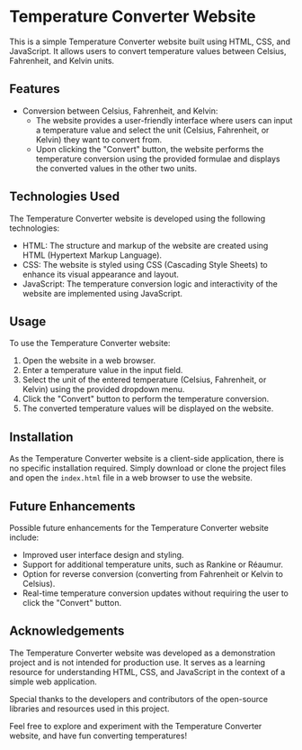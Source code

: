 # Temperature Converter Website

This is a simple Temperature Converter website built using HTML, CSS, and JavaScript. It allows users to convert temperature values between Celsius, Fahrenheit, and Kelvin units.

## Features

- Conversion between Celsius, Fahrenheit, and Kelvin:
  - The website provides a user-friendly interface where users can input a temperature value and select the unit (Celsius, Fahrenheit, or Kelvin) they want to convert from.
  - Upon clicking the "Convert" button, the website performs the temperature conversion using the provided formulae and displays the converted values in the other two units.

## Technologies Used

The Temperature Converter website is developed using the following technologies:

- HTML: The structure and markup of the website are created using HTML (Hypertext Markup Language).
- CSS: The website is styled using CSS (Cascading Style Sheets) to enhance its visual appearance and layout.
- JavaScript: The temperature conversion logic and interactivity of the website are implemented using JavaScript.

## Usage

To use the Temperature Converter website:

1. Open the website in a web browser.
2. Enter a temperature value in the input field.
3. Select the unit of the entered temperature (Celsius, Fahrenheit, or Kelvin) using the provided dropdown menu.
4. Click the "Convert" button to perform the temperature conversion.
5. The converted temperature values will be displayed on the website.

## Installation

As the Temperature Converter website is a client-side application, there is no specific installation required. Simply download or clone the project files and open the `index.html` file in a web browser to use the website.

## Future Enhancements

Possible future enhancements for the Temperature Converter website include:

- Improved user interface design and styling.
- Support for additional temperature units, such as Rankine or Réaumur.
- Option for reverse conversion (converting from Fahrenheit or Kelvin to Celsius).
- Real-time temperature conversion updates without requiring the user to click the "Convert" button.

## Acknowledgements

The Temperature Converter website was developed as a demonstration project and is not intended for production use. It serves as a learning resource for understanding HTML, CSS, and JavaScript in the context of a simple web application.

Special thanks to the developers and contributors of the open-source libraries and resources used in this project.

Feel free to explore and experiment with the Temperature Converter website, and have fun converting temperatures!

